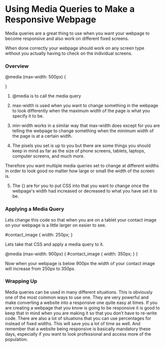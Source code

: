 # Using Media Queries to Make a Responsive Webpage

Media queries are a great thing to use when you want your webpage to become responsive and also work on different fixed screens. 

When done correctly your webpage should work on any screen type without you actually having to check on the individual screens.

### Overview

@media (max-width: 500px) {
	
}

1. @media is to call the media query

2. max-width is used when you want to change something in the webpage to look differently when the maximum width of the page is what you specify it to be.

3. min-width works in a similar way that max-width does except for you are telling the webpage to change something when the minimum width of the page is at a certain width.

4. The pixels you set is up to you but there are some things you should keep in mind as far as the size of phone screens, tablets, laptops, computer screens, and much more. 

Therefore you want multiple media queries set to change at different widths in order to look good no matter how large or small the width of the screen is.

5. The {} are for you to put CSS into that you want to change once the webpage's width had increased or decreased to what you have set it to be.

### Applying a Media Query

Lets change this code so that when you are on a tablet your contact image on your webpage is a little larger on easier to see.

#contact_image {
	width: 250px;
}

Lets take that CSS and apply a media query to it.

@media (max-width: 900px) {
	#contact_image {
		width: 350px;
	}
}

Now when your webpage is below 900px the width of your contact image will increase from 250px to 350px.

### Wrapping Up

Media queries can be used in many different situations. This is obviously one of the most common ways to use one. They are very powerful and make converting a website into a responsive one quite easy at times. If you are creating a webpage that you know is going to be responsive it is good to keep that in mind when you are making it so that you don’t have to re-write code. There are also a lot of situations that you can use percentages for instead of fixed widths. This will save you a lot of time as well. And remember that a website being responsive is basically mandatory these days, especially if you want to look professional and access more of the population.

